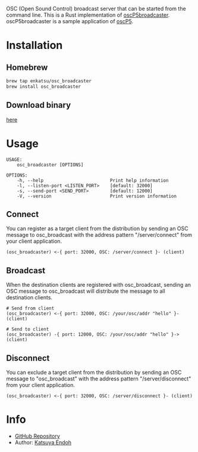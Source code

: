 OSC (Open Sound Control) broadcast server that can be started from the command line.
This is a Rust implementation of <a href="https://sojamo.de/libraries/oscP5/examples/oscP5broadcaster/oscP5broadcaster.pde" target="_blank">oscP5broadcaster</a>.
oscP5broadcaster is a sample application of <a href="https://sojamo.de/libraries/oscP5/" target="_blank">oscP5</a>.

# Installation

## Homebrew

```sh
brew tap enkatsu/osc_broadcaster
brew install osc_broadcaster
```

## Download binary

[here](https://github.com/enkatsu/osc_broadcaster/releases)

# Usage

```
USAGE:
    osc_broadcaster [OPTIONS]

OPTIONS:
    -h, --help                         Print help information
    -l, --listen-port <LISTEN_PORT>    [default: 32000]
    -s, --send-port <SEND_PORT>        [default: 12000]
    -V, --version                      Print version information
```

## Connect

You can register as a target client from the distribution by sending an OSC message to osc_broadcast with the address pattern "/server/connect" from your client application.

```
(osc_broadcaster) <-{ port: 32000, OSC: /server/connect }- (client)
```

## Broadcast

When the destination clients are registered with osc_broadcast, sending an OSC message to osc_broadcast will distribute the message to all destination clients.

```
# Send from client
(osc_broadcaster) <-{ port: 32000, OSC: /your/osc/addr "hello" }- (client)
```

```
# Send to client
(osc_broadcaster) -{ port: 12000, OSC: /your/osc/addr "hello" }-> (client)
```

## Disconnect

You can exclude a target client from the distribution by sending an OSC message to "osc_broadcast" with the address pattern "/server/disconnect" from your client application.

```
(osc_broadcaster) <-{ port: 32000, OSC: /server/disconnect }- (client)
```

# Info

- <a href="https://github.com/enkatsu/osc_broadcaster" target="_blank">GitHub Repository</a>
- Author: <a href="https://enkatsu.org" target="_blank">Katsuya Endoh</a>
